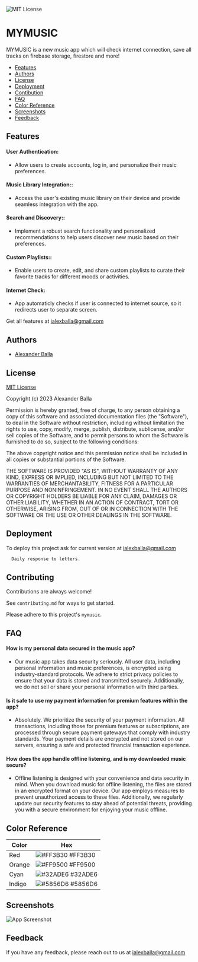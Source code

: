 
![MIT License](https://img.shields.io/badge/Built_with-Love-red)
# MYMUSIC

MYMUSIC is a new music app which will check internet connection, save all tracks on firebase storage, firestore and more!


* [Features](#Features)
* [Authors](#Authors)
* [License](#License)
* [Deployment](#Deployment)
* [Contibution](#Contibution)
* [FAQ](#FAQ)
* [Color Reference](#Color-Reference)
* [Screenshots](#Screenshots)
* [Feedback](#Feedback)
## Features

#### User Authentication:
- Allow users to create accounts, log in, and personalize their music preferences.
#### Music Library Integration::
- Access the user's existing music library on their device and provide seamless integration with the app.
#### Search and Discovery::
- Implement a robust search functionality and personalized recommendations to help users discover new music based on their preferences.
#### Custom Playlists::
- Enable users to create, edit, and share custom playlists to curate their favorite tracks for different moods or activities.
#### Internet Check:
- App automaticly checks if user is connected to internet source, so it redirects user to separate screen.

Get all features at ialexballa@gmail.com


## Authors

- [Alexander Balla](https://www.github.com/aiexxash)


## License

[MIT License](https://github.com/aiexxash/mymusic/blob/main/LICENSE)

Copyright (c) 2023 Alexander Balla

Permission is hereby granted, free of charge, to any person obtaining a copy
of this software and associated documentation files (the "Software"), to deal
in the Software without restriction, including without limitation the rights
to use, copy, modify, merge, publish, distribute, sublicense, and/or sell
copies of the Software, and to permit persons to whom the Software is
furnished to do so, subject to the following conditions:

The above copyright notice and this permission notice shall be included in all
copies or substantial portions of the Software.

THE SOFTWARE IS PROVIDED "AS IS", WITHOUT WARRANTY OF ANY KIND, EXPRESS OR
IMPLIED, INCLUDING BUT NOT LIMITED TO THE WARRANTIES OF MERCHANTABILITY,
FITNESS FOR A PARTICULAR PURPOSE AND NONINFRINGEMENT. IN NO EVENT SHALL THE
AUTHORS OR COPYRIGHT HOLDERS BE LIABLE FOR ANY CLAIM, DAMAGES OR OTHER
LIABILITY, WHETHER IN AN ACTION OF CONTRACT, TORT OR OTHERWISE, ARISING FROM,
OUT OF OR IN CONNECTION WITH THE SOFTWARE OR THE USE OR OTHER DEALINGS IN THE
SOFTWARE.
## Deployment

To deploy this project ask for current version at ialexballa@gmail.com

```bash
  Daily response to letters.
```


## Contributing

Contributions are always welcome!

See `contributing.md` for ways to get started.

Please adhere to this project's `mymusic`.


## FAQ

#### How is my personal data secured in the music app?

- Our music app takes data security seriously. All user data, including personal information and music preferences, is encrypted using industry-standard protocols. We adhere to strict privacy policies to ensure that your data is stored and transmitted securely. Additionally, we do not sell or share your personal information with third parties.

#### Is it safe to use my payment information for premium features within the app?

- Absolutely. We prioritize the security of your payment information. All transactions, including those for premium features or subscriptions, are processed through secure payment gateways that comply with industry standards. Your payment details are encrypted and not stored on our servers, ensuring a safe and protected financial transaction experience.

#### How does the app handle offline listening, and is my downloaded music secure?

- Offline listening is designed with your convenience and data security in mind. When you download music for offline listening, the files are stored in an encrypted format on your device. Our app employs measures to prevent unauthorized access to these files. Additionally, we regularly update our security features to stay ahead of potential threats, providing you with a secure environment for enjoying your music offline.
## Color Reference

| Color             | Hex                                                                |
| ----------------- | ------------------------------------------------------------------ |
| Red | ![#FF3B30](https://via.placeholder.com/10/FF3B30?text=+) #FF3B30 |
| Orange | ![#FF9500](https://via.placeholder.com/10/FF9500?text=+) #FF9500 |
| Cyan | ![#32ADE6](https://via.placeholder.com/10/32ADE6?text=+) #32ADE6 |
| Indigo | ![#5856D6](https://via.placeholder.com/10/5856D6?text=+) #5856D6 |


## Screenshots

![App Screenshot](https://via.placeholder.com/468x300?text=App+Screenshot+Here)


## Feedback

If you have any feedback, please reach out to us at ialexballa@gmail.com

